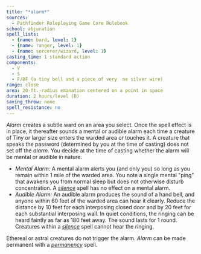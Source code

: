 ```yaml
---
title: "*alarm*"
sources:
  - Pathfinder Roleplaying Game Core Rulebook
school: abjuration
spell_lists:
  - {name: bard, level: 1}
  - {name: ranger, level: 1}
  - {name: sorcerer/wizard, level: 1}
casting_time: 1 standard action
components:
  - V
  - S
  - F/DF (a tiny bell and a piece of very  ne silver wire)
range: close
area: 20-ft.-radius emanation centered on a point in space
duration: 2 hours/level (D)
saving_throw: none
spell_resistance: no
---
```


*Alarm* creates a subtle ward on an area you select. Once the spell effect is in place, it thereafter sounds a mental or audible alarm each time a creature of Tiny or larger size enters the warded area or touches it. A creature that speaks the password (determined by you at the time of casting) does not set off the *alarm*. You decide at the time of casting whether the alarm will be mental or audible in nature.

- *Mental Alarm:* A mental alarm alerts you (and only you) so long as you remain within 1 mile of the warded area. You note a single mental "ping" that awakens you from normal sleep but does not otherwise disturb concentration. A [*silence*](/spells/silence/) spell has no effect on a mental alarm.
- *Audible Alarm:* An audible alarm produces the sound of a hand bell, and anyone within 60 feet of the warded area can hear it clearly. Reduce the distance by 10 feet for each interposing closed door and by 20 feet for each substantial interposing wall. In quiet conditions, the ringing can be heard faintly as far as 180 feet away. The sound lasts for 1 round. Creatures within a [*silence*](/spells/silence/) spell cannot hear the ringing.

Ethereal or astral creatures do not trigger the alarm. *Alarm* can be made permanent with a [*permanency*](/spells/permanency/) spell.

